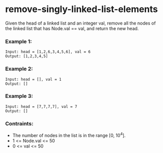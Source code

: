 # remove-singly-linked-list-elements
Given the head of a linked list and an integer val, remove all the nodes of the linked list that has Node.val == val, and return the new head.

### Example 1:
```
Input: head = [1,2,6,3,4,5,6], val = 6
Output: [1,2,3,4,5]
```

### Example 2:
```
Input: head = [], val = 1
Output: []
```

### Example 3:
```
Input: head = [7,7,7,7], val = 7
Output: []
```

### Contraints:
* The number of nodes in the list is in the range [0, 10<sup>4</sup>].
* 1 <= Node.val <= 50
* 0 <= val <= 50
